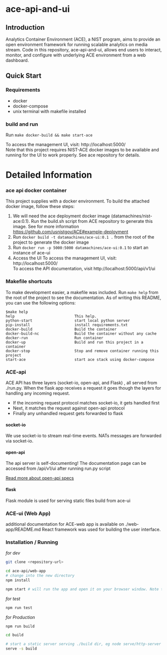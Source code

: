 # ace-api-and-ui
##  Introduction
Analytics Container Environment (ACE), a NIST program, aims to provide an open environment framework for running scalable analytics on media stream.
Code in this repository, ace-api-and-ui, allows end users to interact, monitor, and configure with underlying ACE environment from a web dashboard.

## Quick Start
### Requirements
* docker
* docker-compose
* unix terminal with makefile installed
### build and run
Run `make docker-build && make start-ace`

To access the management UI, visit: http://localhost:5000/  
Note that this project requires NIST-ACE docker images to be available and running for the UI to work properly. See ace repository for details.


# Detailed Information

### ace api docker container
This project supplies with a docker environment. To build the attached docker image, follow these steps:

1. We will need the ace deployment docker image (datamachines/nist-ace:0.1). Run the build.sh script from ACE repository to generate this image. See for more information https://github.com/usnistgov/ACE#example-deployment 
2. Run `docker build -t datamachines/ace-ui:0.1 .` from the root of the project to generate the docker image
3. Run  `docker run -p 5000:5000 datamachines/ace-ui:0.1` to start an instance of ace-ui
4. Access the UI
    To access the management UI, visit: http://localhost:5000/  
    To access the API documentation, visit http://localhost:5000/api/v1/ui

### Makefile shortcuts
To make development easier, a makefile was included. Run `make help` from the root of the project to see the documentation. As of writing this README, you can use the following options:

```
$make help
help                           This help.
python-start                   start local python server
pip-install                    install requirements.txt
docker-build                   Build the container
docker-build-nc                Build the container without any cache
docker-run                     Run container
docker-up                      Build and run this project in a container
docker-stop                    Stop and remove container running this project
start-ace                      start ace stack using docker-compose
```


### ACE-api
ACE API has three layers (socket-io, open-api, and Flask) , all served from ./run.py. When the flask app receives a request it goes though the layers for handling any incoming request.
* If the incoming request protocol matches socket-io, it gets handled first
* Next, it matches the request against open-api protocol
* Finally any unhandled request gets forwarded to flask

#### socket-io
We use socket-io to stream real-time events. NATs messages are forwarded via socket-io.

#### open-api
The api server is self-documenting! The documentation page can be accessed from /api/v1/ui after running run.py script

[Read more about open-api specs](https://michal.karzynski.pl/blog/2016/06/19/building-beautiful-restful-apis-using-flask-swagger-ui-flask-restplus/)

#### flask
Flask module is used for serving static files build from ace-ui


### ACE-ui (Web App)
additional documentation for ACE-web app is available on ./web-app/README.md React framework was used for building the user interface.

### Installation / Running

_for dev_

```sh
git clone <repository-url>

cd ace-api/web-app
# change into the new directory
npm install

npm start # will run the app and open it on your browser window. Note that your system must resolve hostnames such as nats_server


```

_for test_

```sh
npm run test
```

_for Production_

```sh
npm run build

cd build

# start a static server serving ./build dir, eg node serve/http-server or serve in express using express.static
serve -s build
```
